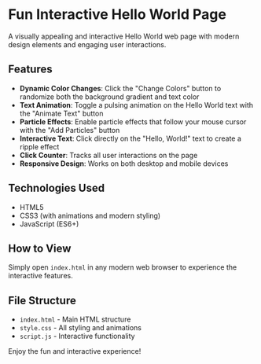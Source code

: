 # Fun Interactive Hello World Page

A visually appealing and interactive Hello World web page with modern design elements and engaging user interactions.

## Features

- **Dynamic Color Changes**: Click the "Change Colors" button to randomize both the background gradient and text color
- **Text Animation**: Toggle a pulsing animation on the Hello World text with the "Animate Text" button
- **Particle Effects**: Enable particle effects that follow your mouse cursor with the "Add Particles" button
- **Interactive Text**: Click directly on the "Hello, World!" text to create a ripple effect
- **Click Counter**: Tracks all user interactions on the page
- **Responsive Design**: Works on both desktop and mobile devices

## Technologies Used

- HTML5
- CSS3 (with animations and modern styling)
- JavaScript (ES6+)

## How to View

Simply open `index.html` in any modern web browser to experience the interactive features.

## File Structure

- `index.html` - Main HTML structure
- `style.css` - All styling and animations
- `script.js` - Interactive functionality

Enjoy the fun and interactive experience!
